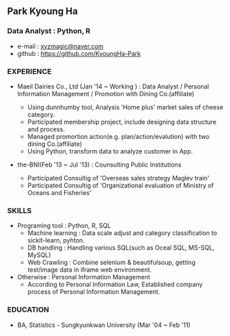 ## Park Kyoung Ha
### Data Analyst : Python, R
+ e-mail : xyzmagic@naver.com 
+ github : https://github.com/KyoungHa-Park

### EXPERIENCE
+ Maeil Dairies Co., Ltd (Jan '14 ~ Working ) :  Data Analyst / Personal Information Management / Promotion with Dining Co.(affiliate) 
  + Using dunnhumby tool, Analysis 'Home plus' market sales of cheese category. 
  + Participated membership project, include designing data structure and process. 
  + Managed promortion action(e.g. plan/action/evalution) with two dining Co.(affiliate)
  + Using Python, transform data to analyze customer in App.

+ the-BNI(Feb '13 ~ Jul '13) :  Counsulting Public Institutions 
  + Participated Consultig of 'Overseas sales strategy Maglev train'
  + Participated Consultig of 'Organizational evaluation of Ministry of Oceans and Fisheries'

### SKILLS
+ Programing tool : Python, R, SQL
  + Machine learning : Data scale adjust and category classification to sickit-learn, pyhton.
  + DB handling : Handling various SQL(such as Oceal SQL, MS-SQL, MySQL)
  + Web Crawling : Combine selenium & beautifulsoup, getting test/image data in iframe web environment.
+ Otherwise : Personal Information Management
  + According to Personal Information Law, Established company process of Personal Information Management.

### EDUCATION 
+ BA, Statistics - Sungkyunkwan University (Mar '04 ~ Feb '11)
